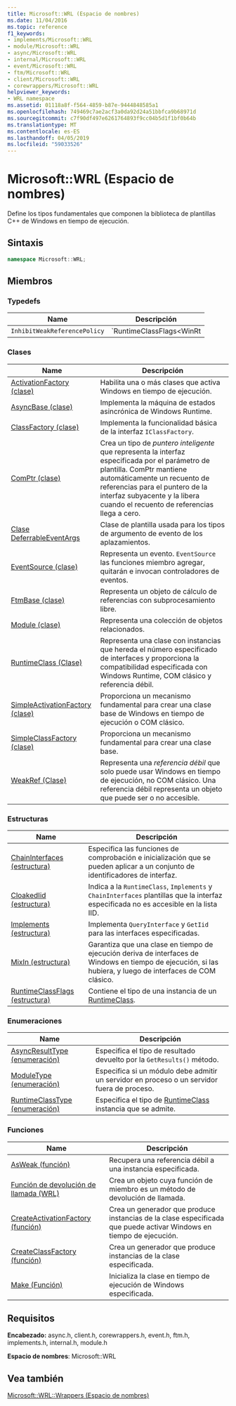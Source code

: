 ```yaml
---
title: Microsoft::WRL (Espacio de nombres)
ms.date: 11/04/2016
ms.topic: reference
f1_keywords:
- implements/Microsoft::WRL
- module/Microsoft::WRL
- async/Microsoft::WRL
- internal/Microsoft::WRL
- event/Microsoft::WRL
- ftm/Microsoft::WRL
- client/Microsoft::WRL
- corewrappers/Microsoft::WRL
helpviewer_keywords:
- WRL namespace
ms.assetid: 01118a8f-f564-4859-b87e-9444848585a1
ms.openlocfilehash: 749469c7ae2acf3a0da92d24a51bbfca9b68971d
ms.sourcegitcommit: c7f90df497e6261764893f9cc04b5d1f1bf0b64b
ms.translationtype: MT
ms.contentlocale: es-ES
ms.lasthandoff: 04/05/2019
ms.locfileid: "59033526"
---
```

# <a name="microsoftwrl-namespace"></a>Microsoft::WRL (Espacio de nombres)

Define los tipos fundamentales que componen la biblioteca de plantillas C++ de Windows en tiempo de ejecución.

## <a name="syntax"></a>Sintaxis

```cpp
namespace Microsoft::WRL;
```

## <a name="members"></a>Miembros

### <a name="typedefs"></a>Typedefs

|Name|Descripción|
|----------|-----------------|
|`InhibitWeakReferencePolicy`|`RuntimeClassFlags<WinRt | InhibitWeakReference>`|

### <a name="classes"></a>Clases

|Name|Descripción|
|----------|-----------------|
|[ActivationFactory (clase)](activationfactory-class.md)|Habilita una o más clases que activa Windows en tiempo de ejecución.|
|[AsyncBase (clase)](asyncbase-class.md)|Implementa la máquina de estados asincrónica de Windows Runtime.|
|[ClassFactory (clase)](classfactory-class.md)|Implementa la funcionalidad básica de la interfaz `IClassFactory`.|
|[ComPtr (clase)](comptr-class.md)|Crea un tipo de *puntero inteligente* que representa la interfaz especificada por el parámetro de plantilla. ComPtr mantiene automáticamente un recuento de referencias para el puntero de la interfaz subyacente y la libera cuando el recuento de referencias llega a cero.|
|[Clase DeferrableEventArgs](deferrableeventargs-class.md)|Clase de plantilla usada para los tipos de argumento de evento de los aplazamientos.|
|[EventSource (clase)](eventsource-class.md)|Representa un evento. `EventSource` las funciones miembro agregar, quitarán e invocan controladores de eventos.|
|[FtmBase (clase)](ftmbase-class.md)|Representa un objeto de cálculo de referencias con subprocesamiento libre.|
|[Module (clase)](module-class.md)|Representa una colección de objetos relacionados.|
|[RuntimeClass (Clase)](runtimeclass-class.md)|Representa una clase con instancias que hereda el número especificado de interfaces y proporciona la compatibilidad especificada con Windows Runtime, COM clásico y referencia débil.|
|[SimpleActivationFactory (clase)](simpleactivationfactory-class.md)|Proporciona un mecanismo fundamental para crear una clase base de Windows en tiempo de ejecución o COM clásico.|
|[SimpleClassFactory (clase)](simpleclassfactory-class.md)|Proporciona un mecanismo fundamental para crear una clase base.|
|[WeakRef (Clase)](weakref-class.md)|Representa una *referencia débil* que solo puede usar Windows en tiempo de ejecución, no COM clásico. Una referencia débil representa un objeto que puede ser o no accesible.|

### <a name="structures"></a>Estructuras

|Name|Descripción|
|----------|-----------------|
|[ChainInterfaces (estructura)](chaininterfaces-structure.md)|Especifica las funciones de comprobación e inicialización que se pueden aplicar a un conjunto de identificadores de interfaz.|
|[CloakedIid (estructura)](cloakediid-structure.md)|Indica a la `RuntimeClass`, `Implements` y `ChainInterfaces` plantillas que la interfaz especificada no es accesible en la lista IID.|
|[Implements (estructura)](implements-structure.md)|Implementa `QueryInterface` y `GetIid` para las interfaces especificadas.|
|[MixIn (estructura)](mixin-structure.md)|Garantiza que una clase en tiempo de ejecución deriva de interfaces de Windows en tiempo de ejecución, si las hubiera, y luego de interfaces de COM clásico.|
|[RuntimeClassFlags (estructura)](runtimeclassflags-structure.md)|Contiene el tipo de una instancia de un [RuntimeClass](runtimeclass-class.md).|

### <a name="enumerations"></a>Enumeraciones

|Name|Descripción|
|----------|-----------------|
|[AsyncResultType (enumeración)](asyncresulttype-enumeration.md)|Especifica el tipo de resultado devuelto por la `GetResults()` método.|
|[ModuleType (enumeración)](moduletype-enumeration.md)|Especifica si un módulo debe admitir un servidor en proceso o un servidor fuera de proceso.|
|[RuntimeClassType (enumeración)](runtimeclasstype-enumeration.md)|Especifica el tipo de [RuntimeClass](runtimeclass-class.md) instancia que se admite.|

### <a name="functions"></a>Funciones

|Name|Descripción|
|----------|-----------------|
|[AsWeak (función)](asweak-function.md)|Recupera una referencia débil a una instancia especificada.|
|[Función de devolución de llamada (WRL)](callback-function-wrl.md)|Crea un objeto cuya función de miembro es un método de devolución de llamada.|
|[CreateActivationFactory (función)](createactivationfactory-function.md)|Crea un generador que produce instancias de la clase especificada que puede activar Windows en tiempo de ejecución.|
|[CreateClassFactory (función)](createclassfactory-function.md)|Crea un generador que produce instancias de la clase especificada.|
|[Make (Función)](make-function.md)|Inicializa la clase en tiempo de ejecución de Windows especificada.|

## <a name="requirements"></a>Requisitos

**Encabezado:** async.h, client.h, corewrappers.h, event.h, ftm.h, implements.h, internal.h, module.h

**Espacio de nombres**: Microsoft::WRL

## <a name="see-also"></a>Vea también

[Microsoft::WRL::Wrappers (Espacio de nombres)](microsoft-wrl-wrappers-namespace.md)